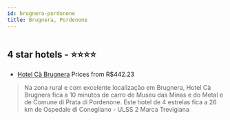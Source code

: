 ```yaml
---
id: brugnera-pordenone
title: Brugnera, Pordenone
---
```


<center><img src="https://i.travelapi.com/hotels/1000000/530000/521400/521352/78a44485_z.jpg" alt="" /></center>


##  4 star hotels - ⭐️⭐️⭐️⭐️

-    [Hotel Cà Brugnera](https://www.hurb.com/br/aud/https://www.hurb.com/br/hotelsugnera/hotel-ca-brugnera-HT-UABW?cmp=18055) Prices from R$442.23
   > Na zona rural e com excelente localização em Brugnera, Hotel Cà Brugnera fica a 10 minutos de carro de Museu das Minas e do Metal e de Comune di Prata di Pordenone.  Este hotel de 4 estrelas fica a 26 km de Ospedale di Conegliano - ULSS 2 Marca Trevigiana
